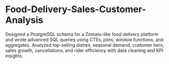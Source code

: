 # Food-Delivery-Sales-Customer-Analysis
Designed a PostgreSQL schema for a Zomato-like food delivery platform and wrote advanced SQL queries using CTEs, joins, window functions, and aggregates. Analyzed top-selling dishes, seasonal demand, customer tiers, sales growth, cancellations, and rider efficiency with data cleaning and KPI insights.
